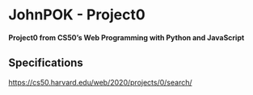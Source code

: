 # JohnPOK - Project0

#### Project0 from CS50’s Web Programming with Python and JavaScript

## Specifications
https://cs50.harvard.edu/web/2020/projects/0/search/
